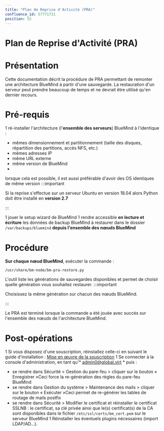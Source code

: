 ```yaml
---
title: "Plan de Reprise d'Activité (PRA)"
confluence_id: 57771731
position: 52
---
```

# Plan de Reprise d'Activité (PRA)


# Présentation

Cette documentation décrit la procédure de PRA permettant de remonter une architecture BlueMind à partir d'une sauvegarde. La restauration d'un serveur peut prendre beaucoup de temps et ne devrait être utilisé qu'en dernier recours.


# Pré-requis

1 ré-installer l'architecture (l'**ensemble des serveurs**) BlueMind à l'identique :
  - mêmes dimensionnement et partitionnement (taille des disques, répartition des partitions, accès NFS, etc.)
  - mêmes adresses IP
  - même URL externe
  - même version de BlueMind
  - 
lorsque cela est possible, il est aussi préférable d'avoir des OS identiques de même version
:::important

Si la reprise s'effectue sur un serveur Ubuntu en version 18.04 alors Python doit être installé en **version 2.7**

:::

1 jouer le setup wizard de BlueMind
1 rendre accessible **en lecture et écriture** les données de backup BlueMind à restaurer dans le dossier `/var/backups/bluemind` **depuis l'ensemble des nœuds BlueMind**


# Procédure

**Sur chaque nœud BlueMind**, exécuter la commande :


```
/usr/share/bm-node/bm-pra-restore.py
```


L'outil liste les générations de sauvegardes disponibles et permet de choisir quelle génération vous souhaitez restaurer.
:::important

Choisissez la même génération sur chacun des nœuds BlueMind.

:::

Le PRA est terminé lorsque la commande a été jouée avec succès sur l'ensemble des nœuds de l'architecture BlueMind.

# Post-opérations

1 Si vous disposez d'une souscription, réinstallez celle-ci en suivant le guide d'installation : [Mise en œuvre de la souscription](https://forge.bluemind.net/confluence/display/BM35/Mise+en+oeuvre+de+la+souscription)
1 Se connecter à la console d'administration, en tant qu'* [admin0@global.virt](mailto:admin0@global.virt) * puis :
  - se rendre dans Sécurité > Gestion du pare-feu > cliquer sur le bouton « Enregistrer »Ceci force la re-génération des règles du pare-feu BlueMind
  - se rendre dans Gestion du système > Maintenance des mails > cliquer sur le bouton « Exécuter »Ceci permet de re-générer les tables de routage de mails postfix
  - se rendre dans Sécurité > Modifier le certificat et réinstaller le certificat SSLNB : le certificat, sa clé privée ainsi que le(s) certificat(s) de la CA sont disponibles dans le fichier `/etc/ssl/certs/bm_cert.pem` sur le serveur BlueMind
1 Réinstaller les éventuels plugins nécessaires (import LDAP/AD...).


